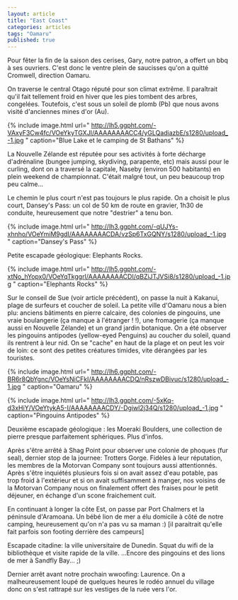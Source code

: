 ```yaml
---
layout: article
title: "East Coast"
categories: articles
tags: "Oamaru"
published: true
---
```


Pour fêter la fin de la saison des cerises, Gary, notre patron, a offert un bbq à ses ouvriers. C'est donc le ventre plein de saucisses qu'on a quitté Cromwell, direction Oamaru.

On traverse le central Otago réputé pour son climat extrême. Il paraîtrait qu'il fait tellement froid en hiver que les pies tombent des arbres, congelées. Toutefois, c'est sous un soleil de plomb (Pb) que nous avons visité d'anciennes mines d'or (Au). 

{% include image.html url=" http://lh5.ggpht.com/-VAxyF3Cw4fc/VOeYkyTGXJI/AAAAAAAACC4/yGLQadiazbE/s1280/upload_-1.jpg " caption="Blue Lake et le camping de St Bathans" %}

La Nouvelle Zélande est réputée pour ses activités à forte décharge d'adrénaline (bungee jumping, skydiving, parapente, etc) mais aussi pour le curling, dont on a traversé la capitale, Naseby (environ 500 habitants) en plein weekend de championnat. C'était malgré tout, un peu beaucoup trop peu calme... 

Le chemin le plus court n'est pas toujours le plus rapide. On a choisit le plus court, Dansey's Pass: un col de 50 km de route en gravier, 1h30 de conduite, heureusement que notre "destrier" a tenu bon.

{% include image.html url=" http://lh3.ggpht.com/-qUJYs-xhnho/VOeYmiM9gdI/AAAAAAAACDA/vzSp6TxGQNY/s1280/upload_-1.jpg " caption="Dansey's Pass" %}

Petite escapade géologique: Elephants Rocks.

{% include image.html url=" http://lh5.ggpht.com/-xtNo_hYopx0/VOeYqTkggrI/AAAAAAAACDI/qBZiJTJVSi8/s1280/upload_-1.jpg " caption="Elephants Rocks" %}

Sur le conseil de Sue (voir article précédent), on passe la nuit à Kakanui, plage de surfeurs et coucher de soleil. La petite ville d'Oamaru nous a bien plu: anciens bâtiments en pierre calcaire, des colonies de pingouins, une vraie boulangerie (ça manque à l'étranger ! !), une fromagerie (ça manque aussi en Nouvelle Zélande) et un grand jardin botanique. On a été observer les pingouins antipodes (yellow-eyed Penguins) au coucher du soleil, quand ils rentrent à leur nid. On se "cache" en haut de la plage et on peut les voir de loin: ce sont des petites créatures timides, vite dérangées par les touristes.

{% include image.html url=" http://lh6.ggpht.com/-BR6r8QbYgnc/VOeYsNiCFkI/AAAAAAAACDQ/nRszwDBivuc/s1280/upload_-1.jpg " caption="Oamaru" %}

{% include image.html url=" http://lh3.ggpht.com/-5xKq-d3xHiY/VOeYtykA5-I/AAAAAAAACDY/-Dgiwl2j34Q/s1280/upload_-1.jpg " caption="Pingouins Antipodes" %}

Deuxième escapade géologique : les Moeraki Boulders, une collection de pierre presque parfaitement sphériques. Plus d'infos. 

Après s'être arrêté à Shag Point pour observer une colonie de phoques (fur seal), dernier stop de la journee: Trotters Gorge. Fidèles à leur réputation, les membres de la Motorvan Company sont toujours aussi attentionnés. Après s'être inquiétés plusieurs fois si on avait assez d'eau potable, pas trop froid à l'extérieur et si on avait suffisamment à manger, nos voisins de la Motorvan Company nous on finalement offert des fraises pour le petit déjeuner, en échange d'un scone fraichement cuit.

En continuant à longer la côte Est, on passe par Port Chalmers et la péninsule d'Aramoana. Un bébé lion de mer a élu domicile à côté de notre camping, heureusement qu'on n'a pas vu sa maman :) [il paraitrait qu'elle fait parfois son footing derrière des campeurs]

Escapade citadine: la ville universitaire de Dunedin. Squat du wifi de la bibliothèque et visite rapide de la ville. ...Encore des pingouins et des lions de mer à Sandfly Bay... ;)

Dernier arrêt avant notre prochain wwoofing: Laurence. On a malheureusement loupé de quelques heures le rodéo annuel du village donc on s'est rattrapé sur les vestiges de la ruée vers l'or.




